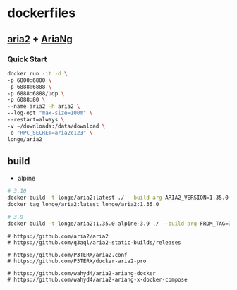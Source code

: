 # dockerfiles
## [aria2](https://github.com/aria2/aria2) + [AriaNg](https://github.com/mayswind/AriaNg)



### Quick Start

```bash
docker run -it -d \
-p 6800:6800 \
-p 6888:6888 \
-p 6888:6888/udp \
-p 6088:80 \
--name aria2 -h aria2 \
--log-opt "max-size=100m" \
--restart=always \
-v ~/downloads:/data/download \
-e "RPC_SECRET=aria2c123" \
longe/aria2

```


## build

- alpine

```bash
# 3.10
docker build -t longe/aria2:latest ./ --build-arg ARIA2_VERSION=1.35.0
docker tag longe/aria2:latest longe/aria2:1.35.0

# 3.9
docker build -t longe/aria2:1.35.0-alpine-3.9 ./ --build-arg FROM_TAG=3.9 --build-arg ARIA2_VERSION=1.35.0
```


```
# https://github.com/aria2/aria2
# https://github.com/q3aql/aria2-static-builds/releases

# https://github.com/P3TERX/aria2.conf
# https://github.com/P3TERX/docker-aria2-pro

# https://github.com/wahyd4/aria2-ariang-docker
# https://github.com/wahyd4/aria2-ariang-x-docker-compose

```
